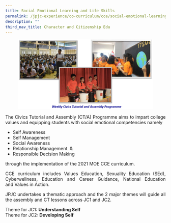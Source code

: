 ```yaml
---
title: Social Emotional Learning and Life Skills
permalink: /jpjc-experience/co-curriculum/cce/social-emotional-learning-and-life-skills/
description: ""
third_nav_title: Character and Citizenship Edu
---
```

<figure>
<img src="/images/Civics%20Tutorial%20and%20Assembly.jpg">
</figure>

<div align=justify>
<p>
The Civics Tutorial and Assembly (CT/A) Programme aims to impart college values and equipping students with social emotional competencies namely
<ul>
	<li>Self Awareness</li>
	<li>Self Management</li>
	<li>Social Awareness</li>
	<li>Relationship Management  &</li>
	<li>Responsible Decision Making</li>
</ul></p>

<p>
	through the implementation of the 2021 MOE CCE curriculum.</p>

<p>
CCE curriculum includes Values Education, Sexuality Education (SEd), Cyberwellness, Education and Career Guidance, National Education and Values in Action.</p>

<p>
JPJC undertakes a thematic approach and the 2 major themes will guide all the assembly and CT lessons across JC1 and JC2.</p>

<p>
Theme for JC1: <strong>Understanding Self</strong><br>
Theme for JC2: <strong>Developing Self</strong>